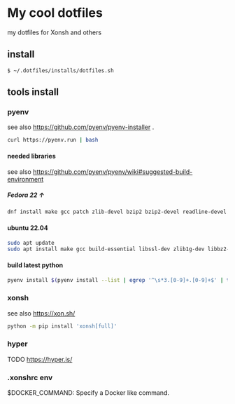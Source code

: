 # My cool dotfiles

my dotfiles for Xonsh and others

## install

```
$ ~/.dotfiles/installs/dotfiles.sh
```

## tools install

### pyenv

see also https://github.com/pyenv/pyenv-installer .

``` bash
curl https://pyenv.run | bash
```

#### needed libraries

see also https://github.com/pyenv/pyenv/wiki#suggested-build-environment

##### Fedora 22 ↑

``` bash
dnf install make gcc patch zlib-devel bzip2 bzip2-devel readline-devel sqlite sqlite-devel openssl-devel tk-devel libffi-devel xz-devel libuuid-devel gdbm-devel libnsl2-devel
```

#### ubuntu 22.04

``` bash
sudo apt update
sudo apt install make gcc build-essential libssl-dev zlib1g-dev libbz2-dev libreadline-dev libsqlite3-dev curl libncursesw5-dev xz-utils tk-dev libxml2-dev libxmlsec1-dev libffi-dev liblzma-dev
```

#### build latest python

``` bash
pyenv install $(pyenv install --list | egrep '^\s*3.[0-9]+.[0-9]+$' | tail -1)
```

### xonsh

see also https://xon.sh/

``` bash
python -m pip install 'xonsh[full]'
```

### hyper

TODO
https://hyper.is/

### .xonshrc env

$DOCKER_COMMAND: Specify a Docker like command.
